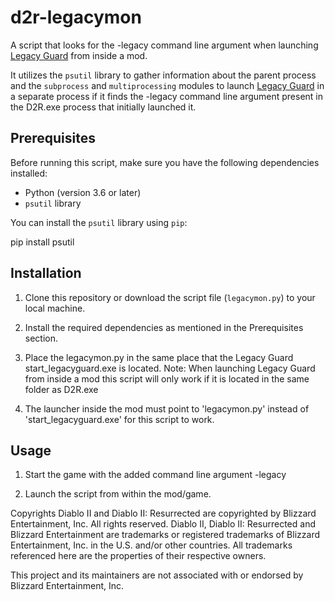 # d2r-legacymon

A script that looks for the -legacy command line argument when launching [Legacy Guard](https://github.com/txtatech/d2r-legacy-guard) from inside a mod.

It utilizes the `psutil` library to gather information about the parent process and the `subprocess` and `multiprocessing` modules to launch [Legacy Guard](https://github.com/txtatech/d2r-legacy-guard) in a separate process if it finds the -legacy command line argument present in the D2R.exe process that initially launched it.

## Prerequisites

Before running this script, make sure you have the following dependencies installed:

- Python (version 3.6 or later)
- `psutil` library

You can install the `psutil` library using `pip`:

pip install psutil


## Installation

1. Clone this repository or download the script file (`legacymon.py`) to your local machine.

2. Install the required dependencies as mentioned in the Prerequisites section.

3. Place the legacymon.py in the same place that the Legacy Guard start_legacyguard.exe is located. 
Note: When launching Legacy Guard from inside a mod this script will only work if it is located in the same folder as D2R.exe

4. The launcher inside the mod must point to 'legacymon.py' instead of 'start_legacyguard.exe' for this script to work.

## Usage

1. Start the game with the added command line argument -legacy 

2. Launch the script from within the mod/game.

Copyrights
Diablo II and Diablo II: Resurrected are copyrighted by Blizzard Entertainment, Inc. All rights reserved. Diablo II, Diablo II: Resurrected and Blizzard Entertainment are trademarks or registered trademarks of Blizzard Entertainment, Inc. in the U.S. and/or other countries.
All trademarks referenced here are the properties of their respective owners.

This project and its maintainers are not associated with or endorsed by Blizzard Entertainment, Inc.

